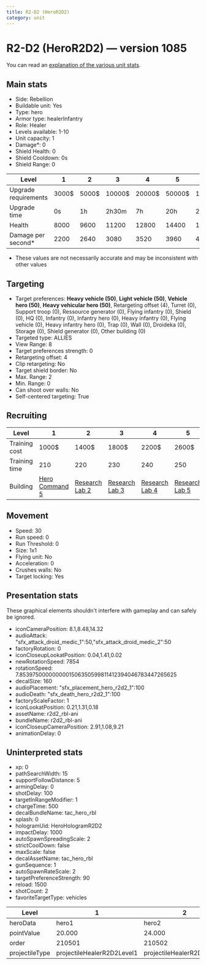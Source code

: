 ```yaml
---
title: R2-D2 (HeroR2D2)
category: unit
---
```


# R2-D2 (HeroR2D2) — version 1085

You can read an [explanation  of the various unit stats](unitexplained.md).

## Main stats

  * Side: Rebellion
  * Buildable unit: Yes
  * Type: hero
  * Armor type: healerInfantry
  * Role: Healer
  * Levels available: 1-10
  * Unit capacity: 1
  * Damage*: 0
  * Shield Health: 0
  * Shield Cooldown: 0s
  * Shield Range: 0

|Level               |1    |2    |3     |4     |5     |6      |7      |8      |9       |10      |
|--------------------|-----|-----|------|------|------|-------|-------|-------|--------|--------|
|Upgrade requirements|3000$|5000$|10000$|20000$|50000$|135000$|225000$|450000$|1500000$|2500000$|
|Upgrade time        |0s   |1h   |2h30m |7h    |20h   |2d12h  |4d     |6d     |1w1d    |1w5d    |
|Health              |8000 |9600 |11200 |12800 |14400 |16000  |17600  |19200  |20800   |24000   |
|Damage per second*  |2200 |2640 |3080  |3520  |3960  |4400   |4840   |5280   |5720    |6600    |

* These values are not necessarily accurate and may be inconsistent with other values

## Targeting

  * Target preferences: **Heavy vehicle (50)**, **Light vehicle (50)**, **Vehicle hero (50)**, **Heavy vehicular hero (50)**, Retargeting offset (4), Turret (0), Support troop (0), Ressource generator (0), Flying infantry (0), Shield (0), HQ (0), Infantry (0), Infantry hero (0), Heavy infantry (0), Flying vehicle (0), Heavy infantry hero (0), Trap (0), Wall (0), Droideka (0), Storage (0), Shield generator (0), Other building (0)
  * Targeted type: ALLIES
  * View Range: 8
  * Target preferences strength: 0
  * Retargeting offset: 4
  * Clip retargeting: No
  * Target shield border: No
  * Max. Range: 2
  * Min. Range: 0
  * Can shoot over walls: No
  * Self-centered targeting: True

## Recruiting

|Level        |1                                          |2                                     |3                                     |4                                     |5                                     |6                                     |7                                     |8                                     |9                                     |10                                     |
|-------------|-------------------------------------------|--------------------------------------|--------------------------------------|--------------------------------------|--------------------------------------|--------------------------------------|--------------------------------------|--------------------------------------|--------------------------------------|---------------------------------------|
|Training cost|1000$                                      |1400$                                 |1800$                                 |2200$                                 |2600$                                 |3000$                                 |3400$                                 |4000$                                 |4200$                                 |4600$                                  |
|Training time|210                                        |220                                   |230                                   |240                                   |250                                   |260                                   |270                                   |560                                   |580                                   |600                                    |
|Building     |[Hero Command 5](rebelTacticalCommand.html)|[Research Lab 2](rebelOffenseLab.html)|[Research Lab 3](rebelOffenseLab.html)|[Research Lab 4](rebelOffenseLab.html)|[Research Lab 5](rebelOffenseLab.html)|[Research Lab 6](rebelOffenseLab.html)|[Research Lab 7](rebelOffenseLab.html)|[Research Lab 8](rebelOffenseLab.html)|[Research Lab 9](rebelOffenseLab.html)|[Research Lab 10](rebelOffenseLab.html)|

## Movement

  * Speed: 30
  * Run speed: 0
  * Run Threshold: 0
  * Size: 1x1
  * Flying unit: No
  * Acceleration: 0
  * Crushes walls: No
  * Target locking: Yes

## Presentation stats

These graphical elements shouldn't interfere with gameplay and can safely be ignored.

  * iconCameraPosition: 8.1,8.48,14.32
  * audioAttack: "sfx_attack_droid_medic_1":50,"sfx_attack_droid_medic_2":50
  * factoryRotation: 0
  * iconCloseupLookatPosition: 0.04,1.41,0.02
  * newRotationSpeed: 7854
  * rotationSpeed: 7.8539750000000001506350599811412394046783447265625
  * decalSize: 160
  * audioPlacement: "sfx_placement_hero_r2d2_1":100
  * audioDeath: "sfx_death_hero_r2d2_1":100
  * factoryScaleFactor: 1
  * iconLookatPosition: 0.21,1.31,0.18
  * assetName: r2d2_rbl-ani
  * bundleName: r2d2_rbl-ani
  * iconCloseupCameraPosition: 2.91,1.08,9.21
  * animationDelay: 0

## Uninterpreted stats

  * xp: 0
  * pathSearchWidth: 15
  * supportFollowDistance: 5
  * armingDelay: 0
  * shotDelay: 100
  * targetInRangeModifier: 1
  * chargeTime: 500
  * decalBundleName: tac_hero_rbl
  * splash: 0
  * hologramUid: HeroHologramR2D2
  * impactDelay: 1000
  * autoSpawnSpreadingScale: 2
  * strictCoolDown: false
  * maxScale: false
  * decalAssetName: tac_hero_rbl
  * gunSequence: 1
  * autoSpawnRateScale: 2
  * targetPreferenceStrength: 90
  * reload: 1500
  * shotCount: 2
  * favoriteTargetType: vehicles

|Level         |1                         |2                         |3                         |4                         |5                         |6                         |7                         |8                         |9                         |10                         |
|--------------|--------------------------|--------------------------|--------------------------|--------------------------|--------------------------|--------------------------|--------------------------|--------------------------|--------------------------|---------------------------|
|heroData      |hero1                     |hero2                     |hero3                     |hero4                     |hero5                     |hero6                     |hero7                     |hero8                     |hero9                     |hero10                     |
|pointValue    |20.000                    |24.000                    |28.000                    |32.000                    |36.000                    |40.000                    |44.000                    |48.000                    |52.000                    |60.000                     |
|order         |210501                    |210502                    |210503                    |210504                    |210505                    |210506                    |210507                    |210508                    |210509                    |210510                     |
|projectileType|projectileHealerR2D2Level1|projectileHealerR2D2Level2|projectileHealerR2D2Level3|projectileHealerR2D2Level4|projectileHealerR2D2Level5|projectileHealerR2D2Level6|projectileHealerR2D2Level7|projectileHealerR2D2Level8|projectileHealerR2D2Level9|projectileHealerR2D2Level10|

